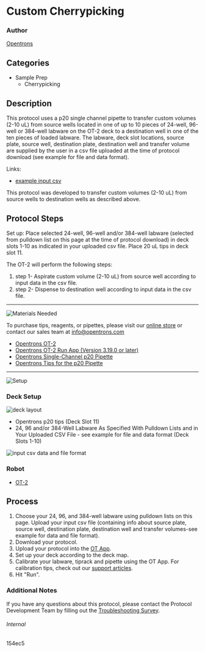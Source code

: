 # Custom Cherrypicking

### Author
[Opentrons](https://opentrons.com/)

## Categories
* Sample Prep
     * Cherrypicking

## Description

This protocol uses a p20 single channel pipette to transfer custom volumes (2-10 uL) from source wells located in one of up to 10 pieces of 24-well, 96-well or 384-well labware on the OT-2 deck to a destination well in one of the ten pieces of loaded labware. The labware, deck slot locations, source plate, source well, destination plate, destination well and transfer volume are supplied by the user in a csv file uploaded at the time of protocol download (see example for file and data format).

Links:
* [example input csv](https://opentrons-protocol-library-website.s3.amazonaws.com/custom-README-images/154ec5/example+CSV.csv)

This protocol was developed to transfer custom volumes (2-10 uL) from source wells to destination wells as described above.

## Protocol Steps

Set up: Place selected 24-well, 96-well and/or 384-well labware (selected from pulldown list on this page at the time of protocol download) in deck slots 1-10 as indicated in your uploaded csv file. Place 20 uL tips in deck slot 11.

The OT-2 will perform the following steps:
1. step 1- Aspirate custom volume (2-10 uL) from source well according to input data in the csv file.
2. step 2- Dispense to destination well according to input data in the csv file.

---
![Materials Needed](https://s3.amazonaws.com/opentrons-protocol-library-website/custom-README-images/001-General+Headings/materials.png)

To purchase tips, reagents, or pipettes, please visit our [online store](https://shop.opentrons.com/) or contact our sales team at [info@opentrons.com](mailto:info@opentrons.com)

* [Opentrons OT-2](https://shop.opentrons.com/collections/ot-2-robot/products/ot-2)
* [Opentrons OT-2 Run App (Version 3.19.0 or later)](https://opentrons.com/ot-app/)
* [Opentrons Single-Channel p20 Pipette](https://shop.opentrons.com/collections/ot-2-pipettes/products/single-channel-electronic-pipette)
* [Opentrons Tips for the p20 Pipette](https://shop.opentrons.com/collections/opentrons-tips)

---
![Setup](https://s3.amazonaws.com/opentrons-protocol-library-website/custom-README-images/001-General+Headings/Setup.png)

### Deck Setup
![deck layout](https://opentrons-protocol-library-website.s3.amazonaws.com/custom-README-images/154ec5/layout_154ec5.png)

* Opentrons p20 tips (Deck Slot 11)
* 24, 96 and/or 384-Well Labware As Specified With Pulldown Lists and in Your Uploaded CSV File - see example for file and data format (Deck Slots 1-10)

![input csv data and file format](https://opentrons-protocol-library-website.s3.amazonaws.com/custom-README-images/154ec5/154ec5_example_csv.png)

### Robot
* [OT-2](https://opentrons.com/ot-2)

## Process
1. Choose your 24, 96, and 384-well labware using pulldown lists on this page. Upload your input csv file (containing info about source plate, source well, destination plate, destination well and transfer volumes-see example for data and file format).
2. Download your protocol.
3. Upload your protocol into the [OT App](https://opentrons.com/ot-app).
4. Set up your deck according to the deck map.
5. Calibrate your labware, tiprack and pipette using the OT App. For calibration tips, check out our [support articles](https://support.opentrons.com/en/collections/1559720-guide-for-getting-started-with-the-ot-2).
6. Hit "Run".

### Additional Notes
If you have any questions about this protocol, please contact the Protocol Development Team by filling out the [Troubleshooting Survey](https://protocol-troubleshooting.paperform.co/).

###### Internal
154ec5

